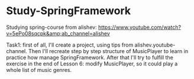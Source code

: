 # Study-SpringFramework
Studying spring-course from alishev: https://www.youtube.com/watch?v=5ePo08sqcpk&amp;ab_channel=alishev

Task1: first of all, I'll create a project, using tips from alishev.youtube-channel. Then I'll recreate step by step structure of MusicPlayer to learn in practice how manage SpringFramework.
After that I'll try to fulfill the exercise in the end of Lesson 6: modify MusicPlayer, so it could play a whole list of music genres.
